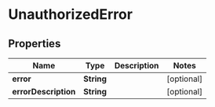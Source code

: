 

# UnauthorizedError


## Properties

| Name | Type | Description | Notes |
|------------ | ------------- | ------------- | -------------|
|**error** | **String** |  |  [optional] |
|**errorDescription** | **String** |  |  [optional] |



